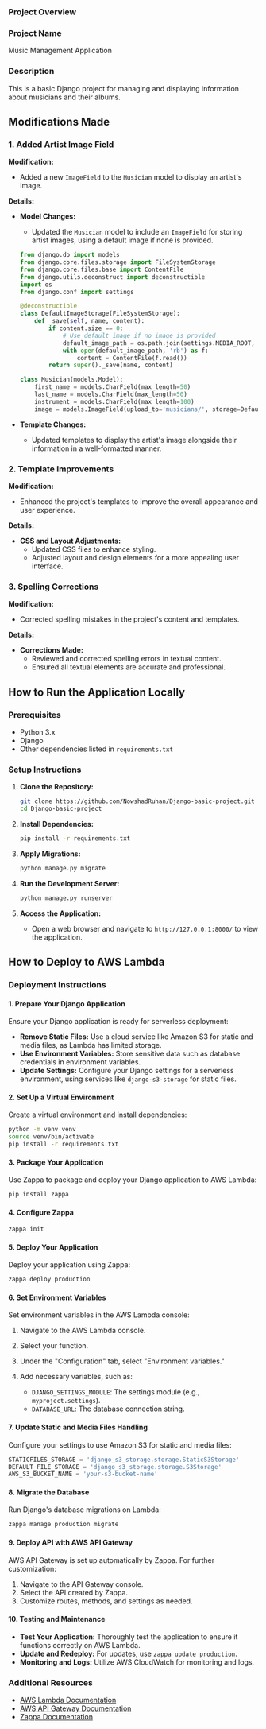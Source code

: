 
### Project Overview

### **Project Name**
Music Management Application

### **Description**
This is a basic Django project for managing and displaying information about musicians and their albums.

## Modifications Made

### **1. Added Artist Image Field**

**Modification:**
- Added a new `ImageField` to the `Musician` model to display an artist's image.

**Details:**
- **Model Changes:**
  - Updated the `Musician` model to include an `ImageField` for storing artist images, using a default image if none is provided.

  ```python
  from django.db import models
  from django.core.files.storage import FileSystemStorage
  from django.core.files.base import ContentFile
  from django.utils.deconstruct import deconstructible
  import os
  from django.conf import settings

  @deconstructible
  class DefaultImageStorage(FileSystemStorage):
      def _save(self, name, content):
          if content.size == 0:
              # Use default image if no image is provided
              default_image_path = os.path.join(settings.MEDIA_ROOT, 'default_musician.jpg')
              with open(default_image_path, 'rb') as f:
                  content = ContentFile(f.read())
          return super()._save(name, content)

  class Musician(models.Model):
      first_name = models.CharField(max_length=50)
      last_name = models.CharField(max_length=50)
      instrument = models.CharField(max_length=100)
      image = models.ImageField(upload_to='musicians/', storage=DefaultImageStorage(), blank=True)
  ```

- **Template Changes:**
  - Updated templates to display the artist's image alongside their information in a well-formatted manner.

### **2. Template Improvements**

**Modification:**
- Enhanced the project's templates to improve the overall appearance and user experience.

**Details:**
- **CSS and Layout Adjustments:**
  - Updated CSS files to enhance styling.
  - Adjusted layout and design elements for a more appealing user interface.

### **3. Spelling Corrections**

**Modification:**
- Corrected spelling mistakes in the project's content and templates.

**Details:**
- **Corrections Made:**
  - Reviewed and corrected spelling errors in textual content.
  - Ensured all textual elements are accurate and professional.

## How to Run the Application Locally

### **Prerequisites**
- Python 3.x
- Django
- Other dependencies listed in `requirements.txt`

### **Setup Instructions**

1. **Clone the Repository:**

   ```bash
   git clone https://github.com/NowshadRuhan/Django-basic-project.git
   cd Django-basic-project
   ```

2. **Install Dependencies:**

   ```bash
   pip install -r requirements.txt
   ```

3. **Apply Migrations:**

   ```bash
   python manage.py migrate
   ```

4. **Run the Development Server:**

   ```bash
   python manage.py runserver
   ```

5. **Access the Application:**
   - Open a web browser and navigate to `http://127.0.0.1:8000/` to view the application.

## How to Deploy to AWS Lambda

### **Deployment Instructions**

#### 1. **Prepare Your Django Application**

Ensure your Django application is ready for serverless deployment:

- **Remove Static Files:** Use a cloud service like Amazon S3 for static and media files, as Lambda has limited storage.
- **Use Environment Variables:** Store sensitive data such as database credentials in environment variables.
- **Update Settings:** Configure your Django settings for a serverless environment, using services like `django-s3-storage` for static files.

#### 2. **Set Up a Virtual Environment**

Create a virtual environment and install dependencies:

```bash
python -m venv venv
source venv/bin/activate
pip install -r requirements.txt
```

#### 3. **Package Your Application**

Use Zappa to package and deploy your Django application to AWS Lambda:

```bash
pip install zappa
```

#### 4. **Configure Zappa**

```bash
zappa init
```
#### 5. **Deploy Your Application**

Deploy your application using Zappa:

```bash
zappa deploy production
```

#### 6. **Set Environment Variables**

Set environment variables in the AWS Lambda console:

1. Navigate to the AWS Lambda console.
2. Select your function.
3. Under the "Configuration" tab, select "Environment variables."
4. Add necessary variables, such as:

   - `DJANGO_SETTINGS_MODULE`: The settings module (e.g., `myproject.settings`).
   - `DATABASE_URL`: The database connection string.

#### 7. **Update Static and Media Files Handling**

Configure your settings to use Amazon S3 for static and media files:

```python
STATICFILES_STORAGE = 'django_s3_storage.storage.StaticS3Storage'
DEFAULT_FILE_STORAGE = 'django_s3_storage.storage.S3Storage'
AWS_S3_BUCKET_NAME = 'your-s3-bucket-name'
```

#### 8. **Migrate the Database**

Run Django's database migrations on Lambda:

```bash
zappa manage production migrate
```

#### 9. **Deploy API with AWS API Gateway**

AWS API Gateway is set up automatically by Zappa. For further customization:

1. Navigate to the API Gateway console.
2. Select the API created by Zappa.
3. Customize routes, methods, and settings as needed.

#### 10. **Testing and Maintenance**

- **Test Your Application:** Thoroughly test the application to ensure it functions correctly on AWS Lambda.
- **Update and Redeploy:** For updates, use `zappa update production`.
- **Monitoring and Logs:** Utilize AWS CloudWatch for monitoring and logs.

### Additional Resources

- [AWS Lambda Documentation](https://docs.aws.amazon.com/lambda/index.html)
- [AWS API Gateway Documentation](https://docs.aws.amazon.com/apigateway/index.html)
- [Zappa Documentation](https://github.com/Miserlou/Zappa)
